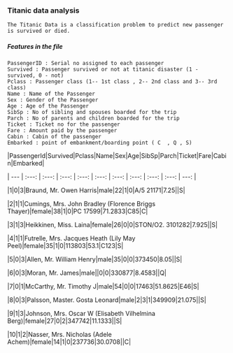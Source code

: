### Titanic data analysis
	The Titanic Data is a classification problem to predict new passenger is survived or died.
##### Features in the file 
    PassengerID : Serial no assigned to each passenger
    Survived : Passenger survived or not at titanic disaster (1 - survived, 0 - not)
    Pclass : Passenger class (1-- 1st class , 2-- 2nd class and 3-- 3rd class)
    Name : Name of the Passenger
    Sex : Gender of the Passenger
    Age : Age of the Passenger
    SibSp : No of sibling and spouses boarded for the trip
    Parch : No of parents and children boarded for the trip
    Ticket : Ticket no for the passenger 
    Fare : Amount paid by the passenger
    Cabin : Cabin of the passenger
    Embarked : point of embankment/boarding point ( C  , Q , S)

|PassengerId|Survived|Pclass|Name|Sex|Age|SibSp|Parch|Ticket|Fare|Cabin|Embarked|

| --- | :---: | :---: | :---: | :---: | :---: | :---: | :---: | :---: | :---: | ---: |

|1|0|3|Braund, Mr. Owen Harris|male|22|1|0|A/5 21171|7.25||S|

|2|1|1|Cumings, Mrs. John Bradley (Florence Briggs Thayer)|female|38|1|0|PC 17599|71.2833|C85|C|

|3|1|3|Heikkinen, Miss. Laina|female|26|0|0|STON/O2. 3101282|7.925||S|

|4|1|1|Futrelle, Mrs. Jacques Heath (Lily May Peel)|female|35|1|0|113803|53.1|C123|S|

|5|0|3|Allen, Mr. William Henry|male|35|0|0|373450|8.05||S|

|6|0|3|Moran, Mr. James|male||0|0|330877|8.4583||Q|

|7|0|1|McCarthy, Mr. Timothy J|male|54|0|0|17463|51.8625|E46|S|

|8|0|3|Palsson, Master. Gosta Leonard|male|2|3|1|349909|21.075||S|

|9|1|3|Johnson, Mrs. Oscar W (Elisabeth Vilhelmina Berg)|female|27|0|2|347742|11.1333||S|

|10|1|2|Nasser, Mrs. Nicholas (Adele Achem)|female|14|1|0|237736|30.0708||C|

